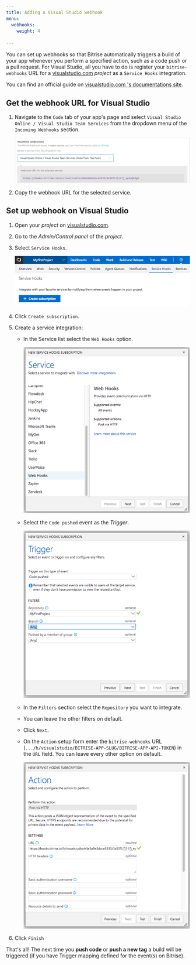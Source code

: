 ```yaml
---
title: Adding a Visual Studio webhook
menu:
  webhooks:
    weight: 4

---
```

You can set up webhooks so that Bitrise automatically triggers a build of your app whenever you perform a specified action, such as a code push or a pull request. For Visual Studio, all you have to do is register your `bitrise-webhooks` URL for
a [visualstudio.com](https://visualstudio.com) *project* as a `Service Hooks` integration.

You can find an official guide
on [visualstudio.com 's documentations site](https://www.visualstudio.com/en-us/get-started/integrate/service-hooks/webhooks-and-vso-vs).

## Get the webhook URL for Visual Studio

1. Navigate to the `Code` tab of your app's page and select `Visual Studio Online / Visual Studio Team Services` from the dropdown menu of the `Incoming Webhooks` section.

    ![Screenshot](/img/webhooks/bitrise-visual-webhook.png)

1. Copy the webhook URL for the selected service.

## Set up webhook on Visual Studio

1. Open your *project* on [visualstudio.com](https://visualstudio.com).
1. Go to the *Admin/Control panel* of the *project*.
1. Select `Service Hooks`.

    ![Screenshot](/img/webhooks/visual-studio-service-hooks.png)

1. Click `Create subscription`.
1. Create a service integration:

    * In the Service list select the `Web Hooks` option.

        ![Screenshot](/img/webhooks/visual-studio-new-service.png)

    * Select the `Code pushed` event as the *Trigger*.

        ![Screenshot](/img/webhooks/visual-studio-code-pushed.png)

    * In the `Filters` section select the `Repository` you want to integrate.
    * You can leave the other filters on default.
    * Click `Next`.
    * On the `Action` setup form enter the `bitrise-webhooks` URL (`.../h/visualstudio/BITRISE-APP-SLUG/BITRISE-APP-API-TOKEN`) in the `URL` field. You can leave every other option on default.

        ![Screenshot](/img/webhooks/visual-studio-webhook-url.png)

1. Click `Finish`

That's all! The next time you __push code__ or __push a new tag__
a build will be triggered (if you have Trigger mapping defined for the event(s) on Bitrise).